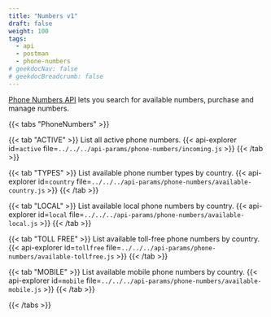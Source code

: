 ```yaml
---
title: "Numbers v1"
draft: false
weight: 100
tags:
  - api
  - postman
  - phone-numbers
# geekdocNav: false
# geekdocBreadcrumb: false
---
```


[Phone Numbers API](https://www.twilio.com/docs/phone-numbers/api) lets you search for available numbers, purchase and manage numbers.

{{< tabs "PhoneNumbers" >}}

{{< tab "ACTIVE" >}}
List all active phone numbers.
{{< api-explorer id=`active` file=`../../../api-params/phone-numbers/incoming.js` >}}
{{< /tab >}}

{{< tab "TYPES" >}}
List available phone number types by country.
{{< api-explorer id=`country` file=`../../../api-params/phone-numbers/available-country.js` >}}
{{< /tab >}}

{{< tab "LOCAL" >}}
List available local phone numbers by country.
{{< api-explorer id=`local` file=`../../../api-params/phone-numbers/available-local.js` >}}
{{< /tab >}}

{{< tab "TOLL FREE" >}}
List available toll-free phone numbers by country.
{{< api-explorer id=`tollfree` file=`../../../api-params/phone-numbers/available-tollfree.js` >}}
{{< /tab >}}

{{< tab "MOBILE" >}}
List available mobile phone numbers by country.
{{< api-explorer id=`mobile` file=`../../../api-params/phone-numbers/available-mobile.js` >}}
{{< /tab >}}

{{< /tabs >}}
